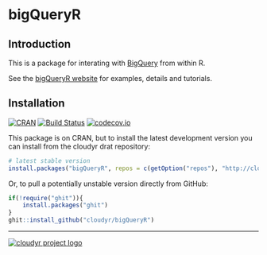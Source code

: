 # bigQueryR

## Introduction 

This is a package for interating with [BigQuery](https://cloud.google.com/bigquery/) from within R.

See the [bigQueryR website](http://code.markedmondson.me/bigQueryR) for examples, details and tutorials. 

## Installation ##

[![CRAN](http://www.r-pkg.org/badges/version/bigQueryR)](http://cran.r-project.org/package=bigQueryR)
[![Build Status](https://travis-ci.org/cloudyr/bigQueryR.png?branch=master)](https://travis-ci.org/cloudyr/bigQueryR)
[![codecov.io](http://codecov.io/github/cloudyr/bigQueryR/coverage.svg?branch=master)](http://codecov.io/github/cloudyr/bigQueryR?branch=master)

This package is on CRAN, but to install the latest development version you can install from the cloudyr drat repository:

```R
# latest stable version
install.packages("bigQueryR", repos = c(getOption("repos"), "http://cloudyr.github.io/drat"))
```

Or, to pull a potentially unstable version directly from GitHub:

```R
if(!require("ghit")){
    install.packages("ghit")
}
ghit::install_github("cloudyr/bigQueryR")
```


---
[![cloudyr project logo](http://i.imgur.com/JHS98Y7.png)](https://github.com/cloudyr)
